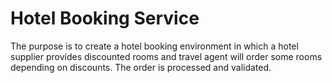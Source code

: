 Hotel Booking Service
=====================

The purpose is to create a hotel booking environment in which a hotel supplier provides discounted rooms and travel agent will order some rooms depending on discounts.
The order is processed and validated.
